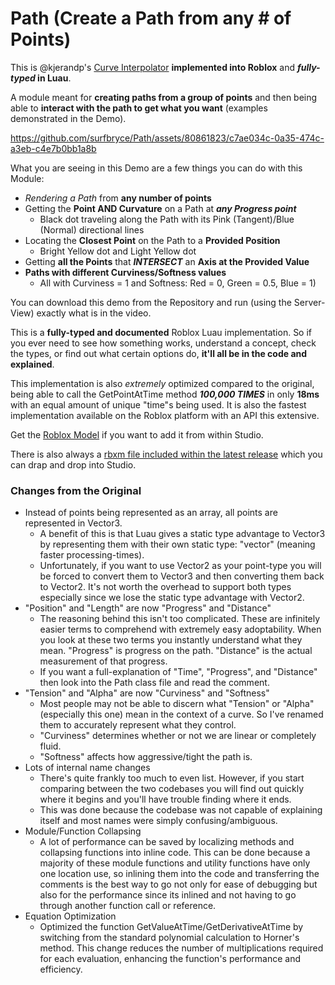 # Path (Create a Path from any # of Points)

This is @kjerandp's [Curve Interpolator](https://github.com/kjerandp/curve-interpolator) **implemented into Roblox** and **_fully-typed_ in Luau**.

A module meant for **creating paths from a group of points** and then being able to **interact with the path to get what you want** (examples demonstrated in the Demo).

https://github.com/surfbryce/Path/assets/80861823/c7ae034c-0a35-474c-a3eb-c4e7b0bb1a8b

What you are seeing in this Demo are a few things you can do with this Module:
- *Rendering a Path* from **any number of points**
- Getting the **Point AND Curvature** on a Path at ***any Progress point***
   - Black dot traveling along the Path with its Pink (Tangent)/Blue (Normal) directional lines
- Locating the **Closest Point** on the Path to a **Provided Position**
  - Bright Yellow dot and Light Yellow dot
- Getting **all the Points** that ***INTERSECT*** an **Axis at the Provided Value**
- **Paths with different Curviness/Softness values**
   - All with Curviness = 1 and Softness: Red = 0, Green = 0.5, Blue = 1)

You can download this demo from the Repository and run (using the Server-View) exactly what is in the video.

This is a **fully-typed and documented** Roblox Luau implementation.
So if you ever need to see how something works, understand a concept,
check the types, or find out what certain options do,
**it'll all be in the code and explained**.

This implementation is also _extremely_ optimized compared to the original, being able to call the GetPointAtTime method ***100,000 TIMES*** in only **18ms** with an equal amount of unique "time"s being used. It is also the fastest implementation available on the Roblox platform with an API this extensive.

Get the [Roblox Model](https://create.roblox.com/marketplace/asset/15493350845/Path) if you want to add it from within Studio.

There is also always a [rbxm file included within the latest release](https://github.com/surfbryce/Path/releases) which you can drap and drop into Studio.

### Changes from the Original
- Instead of points being represented as an array, all points
are represented in Vector3.
    - A benefit of this is that Luau gives a
      static type advantage to Vector3 by representing them with their
      own static type: "vector" (meaning faster processing-times).
    - Unfortunately, if you want to use Vector2 as your point-type
      you will be forced to convert them to Vector3 and then converting
      them back to Vector2. It's not worth the overhead to support both
      types especially since we lose the static type advantage with Vector2.
- "Position" and "Length" are now "Progress" and "Distance"
    - The reasoning behind this isn't too complicated.
      These are infinitely easier terms to comprehend with extremely easy
      adoptability. When you look at these two terms you instantly understand
      what they mean. "Progress" is progress on the path. "Distance"
      is the actual measurement of that progress.
    - If you want a full-explanation of "Time", "Progress", and "Distance"
      then look into the Path class file and read the comment.
- "Tension" and "Alpha" are now "Curviness" and "Softness"
    - Most people may not be able to discern what "Tension" or "Alpha"
      (especially this one) mean in the context of a curve.
      So I've renamed them to accurately represent what they control.
    - "Curviness" determines whether or not we are linear or completely fluid.
    - "Softness" affects how aggressive/tight the path is.
- Lots of internal name changes
    - There's quite frankly too much to even list. However, if you start
      comparing between the two codebases you will find out quickly where
      it begins and you'll have trouble finding where it ends.
    - This was done because the codebase was not capable of explaining itself
      and most names were simply confusing/ambiguous.
- Module/Function Collapsing
    - A lot of performance can be saved by localizing methods and collapsing functions
      into inline code. This can be done because a majority of these module functions
      and utility functions have only one location use, so inlining them into the code
      and transferring the comments is the best way to go not only for ease of debugging
      but also for the performance since its inlined and not having to go through
      another function call or reference.
- Equation Optimization
    - Optimized the function GetValueAtTime/GetDerivativeAtTime by switching from the standard polynomial calculation to Horner's method. This change reduces the number of multiplications required for each evaluation, enhancing the function's performance and efficiency.

